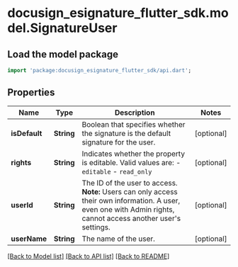 # docusign_esignature_flutter_sdk.model.SignatureUser

## Load the model package
```dart
import 'package:docusign_esignature_flutter_sdk/api.dart';
```

## Properties
Name | Type | Description | Notes
------------ | ------------- | ------------- | -------------
**isDefault** | **String** | Boolean that specifies whether the signature is the default signature for the user. | [optional] 
**rights** | **String** | Indicates whether the property is editable. Valid values are:  - `editable` - `read_only` | [optional] 
**userId** | **String** | The ID of the user to access.  **Note:** Users can only access their own information. A user, even one with Admin rights, cannot access another user's settings. | [optional] 
**userName** | **String** | The name of the user. | [optional] 

[[Back to Model list]](../README.md#documentation-for-models) [[Back to API list]](../README.md#documentation-for-api-endpoints) [[Back to README]](../README.md)


